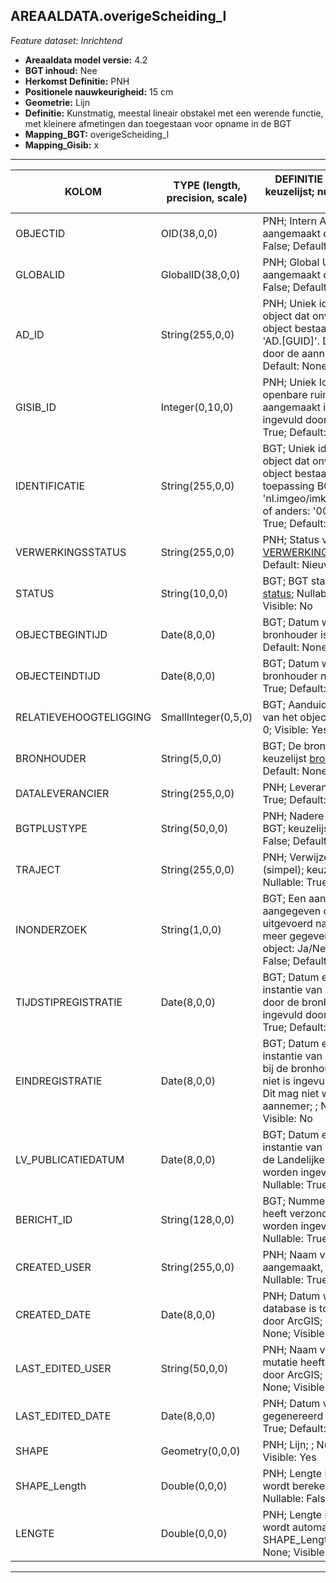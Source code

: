 ## AREAALDATA.overigeScheiding_l

*Feature dataset: Inrichtend*


* __Areaaldata model versie:__ 4.2
* __BGT inhoud:__ Nee
* __Herkomst Definitie:__ PNH
* __Positionele nauwkeurigheid:__ 15 cm
* __Geometrie:__ Lijn
* __Definitie:__ Kunstmatig, meestal lineair obstakel met een werende functie, met kleinere afmetingen dan toegestaan voor opname in de BGT
* __Mapping_BGT:__ overigeScheiding_l
* __Mapping_Gisib:__ x

***

|__KOLOM__                             |__TYPE (length, precision, scale)__          	          |__DEFINITIE__ (oorsprong; beschrijving; keuzelijst; nullable; default; zichtbaar in Areaalviewer)|
|------                            |----          	        |-----    |
|OBJECTID                          |OID(38,0,0)             |PNH; Intern ArcGIS Identificatienummer, aangemaakt door ArcGIS; ; Nullable: False; Default: None; Visible: Yes|
|GLOBALID                          |GlobalID(38,0,0)        |PNH; Global Unique Identifier,  aangemaakt door ArcGIS; ; Nullable: False; Default: None; Visible: No|
|AD_ID                             |String(255,0,0)         |PNH; Uniek identificatienummer voor het object dat onveranderlijk is zolang het object bestaat in Areaaldata: in format 'AD.[GUID]'. Dit moet worden ingevuld door de aannemer; ; Nullable: False; Default: None; Visible: Yes|
|GISIB_ID                          |Integer(0,10,0)         |PNH; Uniek Identificatienummer beheer openbare ruimte (GISIB), wordt aangemaakt in GISIB en mag niet worden ingevuld door de aannemer; ; Nullable: True; Default: None; Visible: No|
|IDENTIFICATIE                     |String(255,0,0)         |BGT; Uniek identificatienummer voor het object dat onveranderlijk is zolang het object bestaat: bevat indien van toepassing BGT/IMKL ID in format 'nl.imgeo/imkl.bronhouderscode.LokaalID' of anders: '00000'.LokaalID; ; Nullable: True; Default: None; Visible: No|
|VERWERKINGSSTATUS                 |String(255,0,0)         |PNH; Status van de gegevens; keuzelijst [VERWERKINGSSTATUS](http://provincienh.github.io/Leveren_Geoinformatie/keuzelijsten/VERWERKINGSSTATUS.md); Nullable: False; Default: Nieuw; Visible: Yes|
|STATUS                            |String(10,0,0)          |BGT; BGT status van het object; keuzelijst [status](http://provincienh.github.io/Leveren_Geoinformatie/keuzelijsten/status.md); Nullable: False; Default: bestaand; Visible: No|
|OBJECTBEGINTIJD                   |Date(8,0,0)             |BGT; Datum waarop het object bij de bronhouder is ontstaan; ; Nullable: False; Default: None; Visible: Yes|
|OBJECTEINDTIJD                    |Date(8,0,0)             |BGT; Datum waarop het object bij de bronhouder niet meer geldig is; ; Nullable: True; Default: None; Visible: Yes|
|RELATIEVEHOOGTELIGGING            |SmallInteger(0,5,0)     |BGT; Aanduiding voor de relatieve hoogte van het object; ; Nullable: False; Default: 0; Visible: Yes|
|BRONHOUDER                        |String(5,0,0)           |BGT; De bronhoudercode van het object; keuzelijst [bronhouder](http://provincienh.github.io/Leveren_Geoinformatie/keuzelijsten/bronhouder.md); Nullable: False; Default: None; Visible: No|
|DATALEVERANCIER                   |String(255,0,0)         |PNH; Leverancier van de data; ; Nullable: True; Default: None; Visible: No|
|BGTPLUSTYPE                       |String(50,0,0)          |PNH; Nadere type omschrijving in de BGT; keuzelijst [typeOSHLijn](http://provincienh.github.io/Leveren_Geoinformatie/keuzelijsten/typeOSHLijn.md); Nullable: False; Default: None; Visible: No|
|TRAJECT                           |String(255,0,0)         |PNH; Verwijzende sleutel naar traject_v (simpel); keuzelijst [TRAJECT_NAAM](http://provincienh.github.io/Leveren_Geoinformatie/keuzelijsten/TRAJECT_NAAM.md); Nullable: True; Default: None; Visible: No|
|INONDERZOEK                       |String(1,0,0)           |BGT; Een aanduiding waarmee wordt aangegeven dat een onderzoek wordt uitgevoerd naar de juistheid van een of meer gegevens van het betreffende object: Ja/Nee; keuzelijst [jaNee](http://provincienh.github.io/Leveren_Geoinformatie/keuzelijsten/jaNee.md); Nullable: False; Default: N; Visible: No|
|TIJDSTIPREGISTRATIE               |Date(8,0,0)             |BGT; Datum en tijdstip waarop deze instantie van het object is opgenomen door de bronhouder. Dit mag niet worden ingevuld door de aannemer; ; Nullable: True; Default: None; Visible: No|
|EINDREGISTRATIE                   |Date(8,0,0)             |BGT; Datum en tijdstip waarop deze instantie van het object niet meer geldig is bij de bronhouder. Wanneer deze waarde niet is ingevuld is de instantie nog geldig. Dit mag niet worden ingevuld door de aannemer; ; Nullable: True; Default: None; Visible: No|
|LV_PUBLICATIEDATUM                |Date(8,0,0)             |BGT; Datum en tijdstip waarop deze instantie van het object is opgenomen in de Landelijke Voorziening. Dit mag niet worden ingevuld door de aannemer; ; Nullable: True; Default: None; Visible: No|
|BERICHT_ID                        |String(128,0,0)         |BGT; Nummer van het bericht dat PNH heeft verzonden naar LV. Dit mag niet worden ingevuld door de aannemer; ; Nullable: True; Default: None; Visible: No|
|CREATED_USER                      |String(255,0,0)         |PNH; Naam van gebruiker die de rij heeft aangemaakt, gegenereerd door ArcGIS; ; Nullable: True; Default: None; Visible: No|
|CREATED_DATE                      |Date(8,0,0)             |PNH; Datum waarop de rij aan de database is toegevoegd, gegenereerd door ArcGIS; ; Nullable: True; Default: None; Visible: No|
|LAST_EDITED_USER                  |String(50,0,0)          |PNH; Naam van gebruiker die de laatste mutatie heeft doorgevoerd, gegenereerd door ArcGIS; ; Nullable: True; Default: None; Visible: No|
|LAST_EDITED_DATE                  |Date(8,0,0)             |PNH; Datum van de laatste mutatie, gegenereerd door ArcGIS; ; Nullable: True; Default: None; Visible: No|
|SHAPE                             |Geometry(0,0,0)         |PNH; Lijn; ; Nullable: False; Default: None; Visible: Yes|
|SHAPE_Length                      |Double(0,0,0)           |PNH; Lengte in meters, 5 decimalen. Dit wordt berekend in bepaalde applicaties; ; Nullable: False; Default: None; Visible: No|
|LENGTE                            |Double(0,0,0)           |PNH; Lengte in meters, 5 decimalen. Dit wordt automatisch gevuld uit SHAPE_Length; ; Nullable: False; Default: None; Visible: Yes|



***
